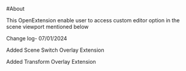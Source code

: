 #About

This OpenExtension enable user to access custom editor option in the scene viewport mentioned below 




Change log- 07/01/2024

Added Scene Switch Overlay Extension

Added Transform Overlay Extension
